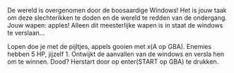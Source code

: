 De wereld is overgenomen door de boosaardige Windows! Het is jouw taak om deze slechterikken te doden en de wereld te redden van de ondergang.
Jouw wapen: apples! Alleen dit meesterlijke wapen is in staat de windows te verslaan...

Lopen doe je met de pijltjes, appels gooien met x(A op GBA). Enemies hebben 5 HP, jijzelf 1. Ontwijkt de aanvallen van
de windows en versla hen om te winnen. Dood? Herstart door op enter(START op GBA) te drukken.